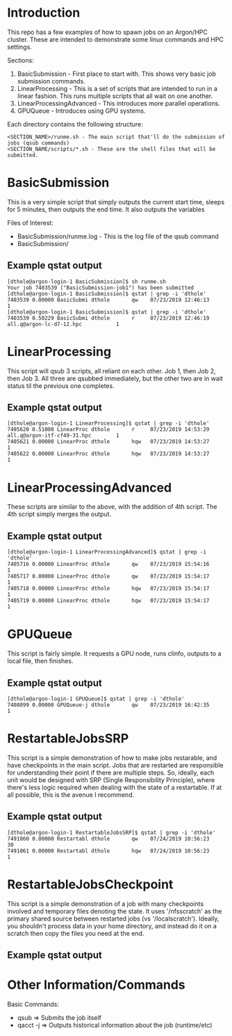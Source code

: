 # Introduction

This repo has a few examples of how to spawn jobs on an Argon/HPC cluster.  These are intended to demonstrate some linux commands and HPC settings.

Sections:
1. BasicSubmission - First place to start with.  This shows very basic job submission commands.
2. LinearProcessing - This is a set of scripts that are intended to run in a linear fashion.  This runs multiple scripts that all wait on one another.
3. LinearProcessingAdvanced - This introduces more parallel operations.
4. GPUQueue - Introduces using GPU systems.

Each directory contains the following structure:

```
<SECTION_NAME>/runme.sh - The main script that'll do the submission of jobs (qsub commands)
<SECTION_NAME/scripts/*.sh - These are the shell files that will be submitted.
```

# BasicSubmission

This is a very simple script that simply outputs the current start time, sleeps for 5 minutes, then outputs the end time.  It also outputs the variables

Files of Interest:
- BasicSubmission/runme.log - This is the log file of the qsub command
- BasicSubmission/

## Example qstat output

```
[dthole@argon-login-1 BasicSubmission]$ sh runme.sh 
Your job 7403539 ("BasicSubmission-job1") has been submitted
[dthole@argon-login-1 BasicSubmission]$ qstat | grep -i 'dthole'
7403539 0.00000 BasicSubmi dthole       qw    07/23/2019 12:46:13                                    1        
[dthole@argon-login-1 BasicSubmission]$ qstat | grep -i 'dthole'
7403539 0.50229 BasicSubmi dthole       r     07/23/2019 12:46:19 all.q@argon-lc-d7-12.hpc           1    
```

# LinearProcessing

This script will qsub 3 scripts, all reliant on each other.  Job 1, then Job 2, then Job 3.  All three are qsubbed immediately, but the other two are in wait status til the previous one completes.

## Example qstat output

```
[dthole@argon-login-1 LinearProcessing]$ qstat | grep -i 'dthole'   
7405620 0.51000 LinearProc dthole       r     07/23/2019 14:53:29 all.q@argon-itf-cf49-31.hpc        1        
7405621 0.00000 LinearProc dthole       hqw   07/23/2019 14:53:27                                    1        
7405622 0.00000 LinearProc dthole       hqw   07/23/2019 14:53:27                                    1
```

# LinearProcessingAdvanced
These scripts are similar to the above, with the addition of 4th script. The 4th script simply merges the output.

## Example qstat output

```
[dthole@argon-login-1 LinearProcessingAdvanced]$ qstat | grep -i 'dthole'
7405716 0.00000 LinearProc dthole       qw    07/23/2019 15:54:16                                    1        
7405717 0.00000 LinearProc dthole       qw    07/23/2019 15:54:17                                    1        
7405718 0.00000 LinearProc dthole       hqw   07/23/2019 15:54:17                                    1        
7405719 0.00000 LinearProc dthole       hqw   07/23/2019 15:54:17                                    1 
```

# GPUQueue
This script is fairly simple.  It requests a GPU node, runs clinfo, outputs to a local file, then finishes.

## Example qstat output

```
[dthole@argon-login-1 GPUQueue]$ qstat | grep -i 'dthole'
7408099 0.00000 GPUQueue-j dthole       qw    07/23/2019 16:42:35                                    1
```
# RestartableJobsSRP
This script is a simple demonstration of how to make jobs restarable, and have checkpoints in the main script.  Jobs that are restarted are responsible for understanding their point if there are multiple steps.  So, ideally, each unit would be designed with SRP (Single Responsibility Principle), where there's less logic required when dealing with the state of a restartable.  If at all possible, this is the avenue I recommend.

## Example qstat output

```
[dthole@argon-login-1 RestartableJobsSRP]$ qstat | grep -i 'dthole'
7491060 0.00000 Restartabl dthole       qw    07/24/2019 10:56:23                                   30        
7491061 0.00000 Restartabl dthole       hqw   07/24/2019 10:56:23                                    1
```

# RestartableJobsCheckpoint
This script is a simple demonstration of a job with many checkpoints involved and temporary files denoting the state.  It uses '/nfsscratch' as the primary shared source between restarted jobs (vs '/localscratch').  Ideally, you shouldn't process data in your home directory, and instead do it on a scratch then copy the files you need at the end.

## Example qstat output

# Other Information/Commands

Basic Commands:
- qsub => Submits the job itself
- qacct -j <JOBID> => Outputs historical information about the job (runtime/etc)

